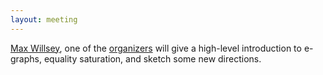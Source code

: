 ```yaml
---
layout: meeting
---
```


[Max Willsey](https://mwillsey.com),
 one of the [organizers](/about) will give
 a high-level introduction to
 e-graphs, equality saturation,
 and sketch some new directions.

